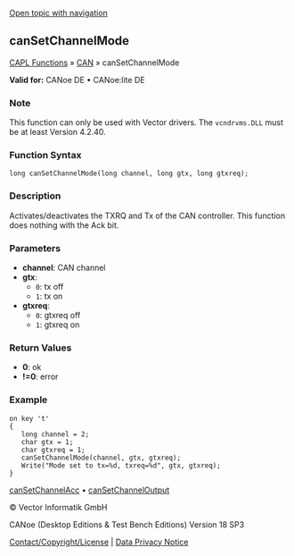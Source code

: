 [Open topic with navigation](../../../../../CANoeDEFamily.htm#Topics/CAPLFunctions/CAN/Functions/CAPLfunctionCanSetChannelMode.md)

## canSetChannelMode

[CAPL Functions](../../CAPLfunctions.md) » [CAN](../CAPLfunctionsCANOverview.md) » canSetChannelMode

**Valid for:** CANoe DE • CANoe:lite DE

### Note

This function can only be used with Vector drivers. The `vcndrvms.DLL` must be at least Version 4.2.40.

### Function Syntax

```plaintext
long canSetChannelMode(long channel, long gtx, long gtxreq);
```

### Description

Activates/deactivates the TXRQ and Tx of the CAN controller. This function does nothing with the Ack bit.

### Parameters

- **channel**: CAN channel
- **gtx**:
  - `0`: tx off
  - `1`: tx on
- **gtxreq**:
  - `0`: gtxreq off
  - `1`: gtxreq on

### Return Values

- **0**: ok
- **!=0**: error

### Example

```plaintext
on key 't'
{
   long channel = 2;
   char gtx = 1;
   char gtxreq = 1;
   canSetChannelMode(channel, gtx, gtxreq);
   Write("Mode set to tx=%d, txreq=%d", gtx, gtxreq);
}
```

[canSetChannelAcc](CAPLfunctionCanSetChannelAcc.md) • [canSetChannelOutput](CAPLfunctionCanSetChannelOutput.md)

© Vector Informatik GmbH

CANoe (Desktop Editions & Test Bench Editions) Version 18 SP3

[Contact/Copyright/License](../../../Shared/ContactCopyrightLicense.md) | [Data Privacy Notice](https://www.vector.com/int/en/company/get-info/privacy-policy/)
